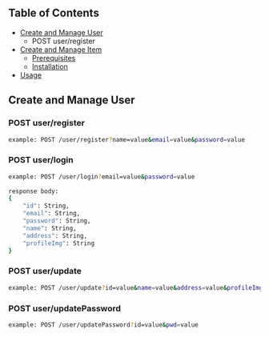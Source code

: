 
<!-- TABLE OF CONTENTS -->
## Table of Contents

* [Create and Manage User](#create-and-manage-user)
  * POST user/register
* [Create and Manage Item](#getting-started)
  * [Prerequisites](#prerequisites)
  * [Installation](#installation)
* [Usage](#usage)


<!-- GETTING STARTED -->
## Create and Manage User

### POST user/register

```sh
example: POST /user/register?name=value&email=value&password=value
```

### POST user/login

```sh
example: POST /user/login?email=value&password=value
```

```sh
response body:
{
    "id": String,
    "email": String,
    "password": String,
    "name": String,
    "address": String,
    "profileImg": String
}
```

### POST user/update

```sh
example: POST /user/update?id=value&name=value&address=value&profileImg=value
```

### POST user/updatePassword

```sh
example: POST /user/updatePassword?id=value&pwd=value
```
